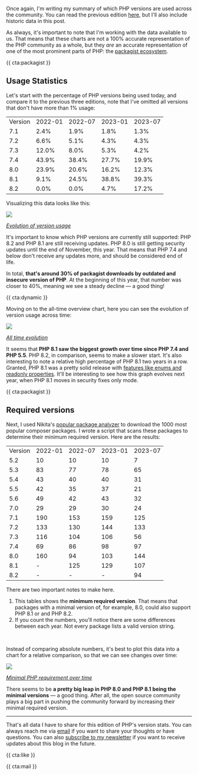 Once again, I'm writing my summary of which PHP versions are used across the community. You can read the previous edition [here](/blog/php-version-stats-january-2023), but I'll also include historic data in this post.

As always, it's important to note that I'm working with the data available to us. That means that these charts are not a 100% accurate representation of the PHP community as a whole, but they _are_ an accurate representation of one of the most prominent parts of PHP: the [packagist ecosystem](https://packagist.org/php-statistics).

{{ cta:packagist }}

## Usage Statistics

Let's start with the percentage of PHP versions being used today, and compare it to the previous three editions, note that I've omitted all versions that don't have more than 1% usage:

<div class="table-container">
<table>

<tr class="table-head">
    <td>Version</td>
    <td>2022-01</td>
    <td>2022-07</td>
    <td>2023-01</td>
    <td>2023-07</td>
</tr>


<tr>
    <td>7.1</td>
    <td>2.4%</td>
    <td>1.9%</td>
    <td>1.8%</td>
    <td>1.3%</td>
</tr>

<tr>
    <td>7.2</td>
    <td>6.6%</td>
    <td>5.1%</td>
    <td>4.3%</td>
    <td>4.3%</td>
</tr>

<tr>
    <td>7.3</td>
    <td>12.0%</td>
    <td>8.0%</td>
    <td>5.3%</td>
    <td>4.2%</td>
</tr>

<tr>
    <td>7.4</td>
    <td>43.9%</td>
    <td>38.4%</td>
    <td>27.7%</td>
    <td>19.9%</td>
</tr>

<tr>
    <td>8.0</td>
    <td>23.9%</td>
    <td>20.6%</td>
    <td>16.2%</td>
    <td>12.3%</td>
</tr>

<tr>
    <td>8.1</td>
    <td>9.1%</td>
    <td>24.5%</td>
    <td>38.8%</td>
    <td>39.3%</td>
</tr>

<tr>
    <td>8.2</td>
    <td>0.0%</td>
    <td>0.0%</td>
    <td>4.7%</td>
    <td>17.2%</td>
</tr>

</table>
</div>

Visualizing this data looks like this:

<div class="image-noborder image-wide"></div>

[![](/resources/img/blog/version-stats/2023-jul-01.svg)](/resources/img/blog/version-stats/2023-jul-01.svg)

<em class="center small">[Evolution of version usage](/resources/img/blog/version-stats/2023-jul-01.svg)</em>

It's important to know which PHP versions are currently still supported: PHP 8.2 and PHP 8.1 are still receiving updates. PHP 8.0 is still getting security updates until the end of November, this year. That means that PHP 7.4 and below don't receive any updates more, and should be considered end of life.

In total, **that's around 30% of packagist downloads by outdated and insecure version of PHP**. At the beginning of this year, that number was closer to 40%, meaning we see a steady decline — a good thing!

{{ cta:dynamic }}

Moving on to the all-time overview chart, here you can see the evolution of version usage across time:

<div class="image-noborder image-wide"></div>

[![](/resources/img/blog/version-stats/2023-jul-02.svg)](/resources/img/blog/version-stats/2023-jul-02.svg)

<em class="center small">[All time evolution](/resources/img/blog/version-stats/2023-jul-02.svg)</em>

It seems that **PHP 8.1 saw the biggest growth over time since PHP 7.4 and PHP 5.5**. PHP 8.2, in comparison, seems to make a slower start. It's also interesting to note a relative high percentage of PHP 8.1 two years in a row. Granted, PHP 8.1 was a pretty solid release with [features like enums and readonly properties](/blog/new-in-php-81). It'll be interesting to see how this graph evolves next year, when PHP 8.1 moves in security fixes only mode.  


{{ cta:packagist }}

## Required versions

Next, I used Nikita's [popular package analyzer](*https://github.com/nikic/popular-package-analysis) to download the 1000 most popular composer packages. I wrote a script that scans these packages to determine their minimum required version. Here are the results:

<div class="table-container">
<table>

<tr class="table-head">
    <td>Version</td>
    <td>2022-01</td>
    <td>2022-07</td>
    <td>2023-01</td>
    <td>2023-07</td>
</tr>

<tr>
    <td>5.2</td>
    <td>10</td>
    <td>10</td>
    <td>10</td>
    <td>7</td>
</tr>

<tr>
    <td>5.3</td>
    <td>83</td>
    <td>77</td>
    <td>78</td>
    <td>65</td>
</tr>

<tr>
    <td>5.4</td>
    <td>43</td>
    <td>40</td>
    <td>40</td>
    <td>31</td>
</tr>

<tr>
    <td>5.5</td>
    <td>42</td>
    <td>35</td>
    <td>37</td>
    <td>21</td>
</tr>

<tr>
    <td>5.6</td>
    <td>49</td>
    <td>42</td>
    <td>43</td>
    <td>32</td>
</tr>

<tr>
    <td>7.0</td>
    <td>29</td>
    <td>29</td>
    <td>30</td>
    <td>24</td>
</tr>

<tr>
    <td>7.1</td>
    <td>190</td>
    <td>153</td>
    <td>159</td>
    <td>125</td>
</tr>

<tr>
    <td>7.2</td>
    <td>133</td>
    <td>130</td>
    <td>144</td>
    <td>133</td>
</tr>

<tr>
    <td>7.3</td>
    <td>116</td>
    <td>104</td>
    <td>106</td>
    <td>56</td>
</tr>

<tr>
    <td>7.4</td>
    <td>69</td>
    <td>86</td>
    <td>98</td>
    <td>97</td>
</tr>

<tr>
    <td>8.0</td>
    <td>160</td>
    <td>94</td>
    <td>103</td>
    <td>144</td>
</tr>

<tr>
    <td>8.1</td>
    <td>-</td>
    <td>125</td>
    <td>129</td>
    <td>107</td>
</tr>

<tr>
    <td>8.2</td>
    <td>-</td>
    <td>-</td>
    <td>-</td>
    <td>94</td>
</tr>

</table>
</div>

There are two important notes to make here.

1. This tables shows the **minimum required version**. That means that packages with a minimal version of, for example, 8.0, could also support PHP 8.1 or and PHP 8.2.
2. If you count the numbers, you'll notice there are some differences between each year. Not every package lists a valid version string.

<br>

Instead of comparing absolute numbers, it's best to plot this data into a chart for a relative comparison, so that we can see changes over time:

<div class="image-noborder image-wide"></div>

[![](/resources/img/blog/version-stats/2023-jul-03.svg)](/resources/img/blog/version-stats/2023-jul-03.svg)

<em class="center small">[Minimal PHP requirement over time](/resources/img/blog/version-stats/2023-jul-03.svg)</em>

There seems to be **a pretty big leap in PHP 8.0 and PHP 8.1 being the minimal versions**  — a good thing. After all, the open source community plays a big part in pushing the community forward by increasing their minimal required version.

---

That's all data I have to share for this edition of PHP's version stats. You can always reach me via [email](mailto:brendt@stitcher.io) if you want to share your thoughts or have questions. You can also [subscribe to my newsletter](/mail) if you want to receive updates about this blog in the future.

{{ cta:like }}

{{ cta:mail }}
